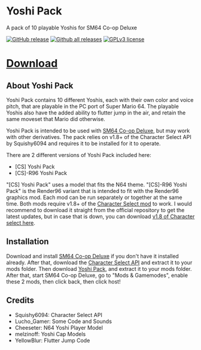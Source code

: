Yoshi Pack
==========

A pack of 10 playable Yoshis for SM64 Co-op Deluxe

[![GitHub release](https://img.shields.io/github/release/Coolcord/Yoshi_Pack.svg)](https://GitHub.com/Coolcord/Yoshi_Pack/releases)
[![Github all releases](https://img.shields.io/github/downloads/Coolcord/Yoshi_Pack/total.svg)](https://GitHub.com/Coolcord/Yoshi_Pack/releases)
[![GPLv3 license](https://img.shields.io/badge/License-GPLv3-blue.svg)](http://perso.crans.org/besson/LICENSE.html)

# [Download](https://github.com/Coolcord/Yoshi_Pack/releases/download/v1.0.0/SM64.Co-op.Yoshi.Pack.v1.0.7z)

## About Yoshi Pack

 Yoshi Pack contains 10 different Yoshis, each with their own color and voice pitch, that are playable in the PC port of Super Mario 64. The playable Yoshis also have the added ability to flutter jump in the air, and retain the same moveset that Mario did otherwise.
 
 Yoshi Pack is intended to be used with [SM64 Co-op Deluxe](https://coop-enhanced.github.io/), but may work with other derivatives. The pack relies on v1.8+ of the Character Select API by Squishy6094 and requires it to be installed for it to operate.
 
 There are 2 different versions of Yoshi Pack included here:
 - \[CS\] Yoshi Pack
 - \[CS\]-R96 Yoshi Pack
 
 "\[CS\] Yoshi Pack" uses a model that fits the N64 theme. "\[CS\]-R96 Yoshi Pack" is the Render96 variant that is intended to fit with the Render96 graphics mod. Each mod can be run separately or together at the same time. Both mods require v1.8+ of the [Character Select mod](https://github.com/Squishy6094/character-select-coop/releases/latest) to work. I would recommend to download it straight from the official repository to get the latest updates, but in case that is down, you can download [v1.8 of Character select here](https://github.com/Coolcord/Yoshi_Pack/releases/download/v1.0.0/Character.Select.API.v1.8.7z).
 
## Installation

 Download and install [SM64 Co-op Deluxe](https://coop-enhanced.github.io/) if you don't have it installed already. After that, download the [Character Select API](https://github.com/Coolcord/Yoshi_Pack/releases/download/v1.0.0/Character.Select.API.v1.8.7z) and extract it to your mods folder. Then download [Yoshi Pack](https://github.com/Coolcord/Yoshi_Pack/releases/download/v1.0.0/SM64.Co-op.Yoshi.Pack.v1.0.7z), and extract it to your mods folder. After that, start SM64 Co-op Deluxe, go to "Mods & Gamemodes", enable these 2 mods, then click back, then click host!
 
## Credits

 - Squishy6094: Character Select API
 - Lucho_Gamer: Some Code and Sounds
 - Cheeseter: N64 Yoshi Player Model
 - melzinoff: Yoshi Cap Models
 - YellowBlur: Flutter Jump Code
